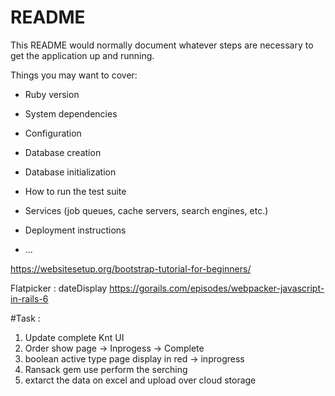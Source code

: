 # README

This README would normally document whatever steps are necessary to get the
application up and running.

Things you may want to cover:

* Ruby version

* System dependencies

* Configuration

* Database creation

* Database initialization

* How to run the test suite

* Services (job queues, cache servers, search engines, etc.)

* Deployment instructions

* ...

https://websitesetup.org/bootstrap-tutorial-for-beginners/

Flatpicker : dateDisplay
https://gorails.com/episodes/webpacker-javascript-in-rails-6

#Task : 
1. Update complete Knt UI
2. Order show page -> Inprogess -> Complete
3. boolean active type page display in red -> inprogress
3. Ransack gem use perform the serching
4. extarct the data on excel and upload over cloud storage
